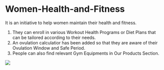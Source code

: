 # Women-Health-and-Fitness

It is an initiative to help women maintain their health and fitness. 
1. They can enroll in various Workout Health Programs or Diet Plans that can be tailored according to their needs.
2. An ovulation calculatior has been added so that they are aware of their Ovulation Window and Safe Period. 
3. People can also find relevant Gym Equipments in Our Products Section.

![](WomeHealthandFitnessWIT.gif)
